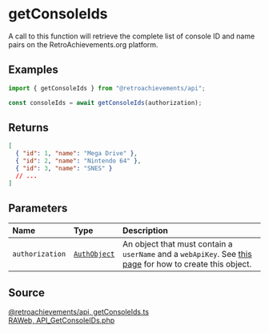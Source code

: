 # getConsoleIds

A call to this function will retrieve the complete list of console ID and name pairs on the RetroAchievements.org platform.

## Examples

```ts
import { getConsoleIds } from "@retroachievements/api";

const consoleIds = await getConsoleIds(authorization);
```

## Returns

```json
[
  { "id": 1, "name": "Mega Drive" },
  { "id": 2, "name": "Nintendo 64" },
  { "id": 3, "name": "SNES" }
  // ...
]
```

## Parameters

| Name            | Type                                        | Description                                                                                                                  |
| :-------------- | :------------------------------------------ | :--------------------------------------------------------------------------------------------------------------------------- |
| `authorization` | [`AuthObject`](/v1/data-models/auth-object) | An object that must contain a `userName` and a `webApiKey`. See [this page](/getting-started) for how to create this object. |

## Source

[@retroachievements/api, getConsoleIds.ts](https://github.dev/RetroAchievements/retroachievements-api-js/blob/main/src/console/getConsoleIds.ts)  
[RAWeb, API_GetConsoleIDs.php](https://github.dev/RetroAchievements/RAWeb/blob/master/public/API/API_GetConsoleIDs.php)
